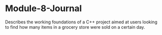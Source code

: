 # Module-8-Journal
Describes the working foundations of a C++ project aimed at users looking to find how many items in a grocery store were sold on a certain day.
